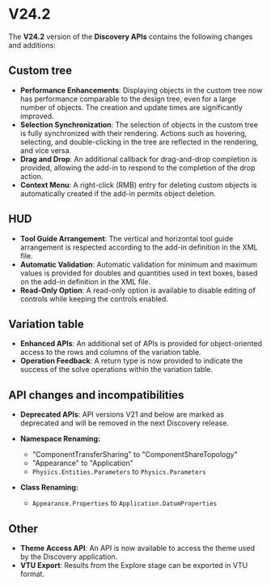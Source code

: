 # V24.2

The **V24.2** version of the **Discovery APIs** contains the following changes and additions:

## Custom tree

-   **Performance Enhancements**: Displaying objects in the custom tree now has performance comparable to the design tree, even for a large number of objects. The creation and update times are significantly improved.
-   **Selection Synchronization**: The selection of objects in the custom tree is fully synchronized with their rendering. Actions such as hovering, selecting, and double-clicking in the tree are reflected in the rendering, and vice versa.
-   **Drag and Drop**: An additional callback for drag-and-drop completion is provided, allowing the add-in to respond to the completion of the drop action.
-   **Context Menu**: A right-click \(RMB\) entry for deleting custom objects is automatically created if the add-in permits object deletion.

## HUD

-   **Tool Guide Arrangement**: The vertical and horizontal tool guide arrangement is respected according to the add-in definition in the XML file.
-   **Automatic Validation**: Automatic validation for minimum and maximum values is provided for doubles and quantities used in text boxes, based on the add-in definition in the XML file.
-   **Read-Only Option**: A read-only option is available to disable editing of controls while keeping the controls enabled.

## Variation table

-   **Enhanced APIs**: An additional set of APIs is provided for object-oriented access to the rows and columns of the variation table.
-   **Operation Feedback**: A return type is now provided to indicate the success of the solve operations within the variation table.

## API changes and incompatibilities

-   **Deprecated APIs**: API versions V21 and below are marked as deprecated and will be removed in the next Discovery release.
-   **Namespace Renaming:**

    -   "ComponentTransferSharing" to "ComponentShareTopology"
    -   "Appearance" to "Application"
    -   `Physics.Entities.Parameters` to `Physics.Parameters`
-   **Class Renaming:**

    -   `Appearance.Properties` to `Application.DatumProperties`

## Other

-   **Theme Access API**: An API is now available to access the theme used by the Discovery application.
-   **VTU Export**: Results from the Explore stage can be exported in VTU format.

